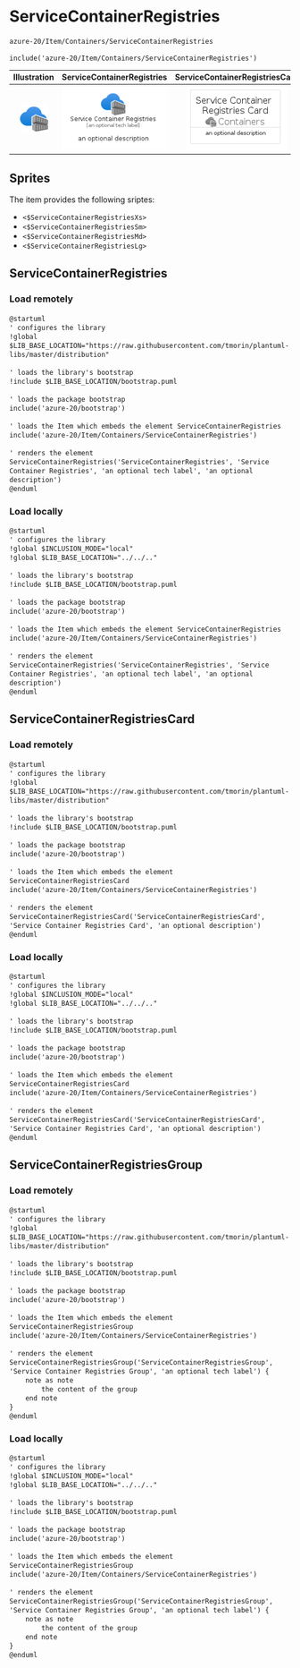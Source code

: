 # ServiceContainerRegistries


```text
azure-20/Item/Containers/ServiceContainerRegistries
```

```text
include('azure-20/Item/Containers/ServiceContainerRegistries')
```



| Illustration | ServiceContainerRegistries | ServiceContainerRegistriesCard | ServiceContainerRegistriesGroup |
| :---: | :---: | :---: | :---: |
| ![illustration for Illustration](../../../azure-20/Item/Containers/ServiceContainerRegistries.png) | ![illustration for ServiceContainerRegistries](../../../azure-20/Item/Containers/ServiceContainerRegistries.Local.png) | ![illustration for ServiceContainerRegistriesCard](../../../azure-20/Item/Containers/ServiceContainerRegistriesCard.Local.png) | ![illustration for ServiceContainerRegistriesGroup](../../../azure-20/Item/Containers/ServiceContainerRegistriesGroup.Local.png) |



## Sprites
The item provides the following sriptes:

- `<$ServiceContainerRegistriesXs>`
- `<$ServiceContainerRegistriesSm>`
- `<$ServiceContainerRegistriesMd>`
- `<$ServiceContainerRegistriesLg>`





## ServiceContainerRegistries

### Load remotely
```plantuml
@startuml
' configures the library
!global $LIB_BASE_LOCATION="https://raw.githubusercontent.com/tmorin/plantuml-libs/master/distribution"

' loads the library's bootstrap
!include $LIB_BASE_LOCATION/bootstrap.puml

' loads the package bootstrap
include('azure-20/bootstrap')

' loads the Item which embeds the element ServiceContainerRegistries
include('azure-20/Item/Containers/ServiceContainerRegistries')

' renders the element
ServiceContainerRegistries('ServiceContainerRegistries', 'Service Container Registries', 'an optional tech label', 'an optional description')
@enduml
```

### Load locally
```plantuml
@startuml
' configures the library
!global $INCLUSION_MODE="local"
!global $LIB_BASE_LOCATION="../../.."

' loads the library's bootstrap
!include $LIB_BASE_LOCATION/bootstrap.puml

' loads the package bootstrap
include('azure-20/bootstrap')

' loads the Item which embeds the element ServiceContainerRegistries
include('azure-20/Item/Containers/ServiceContainerRegistries')

' renders the element
ServiceContainerRegistries('ServiceContainerRegistries', 'Service Container Registries', 'an optional tech label', 'an optional description')
@enduml
```

## ServiceContainerRegistriesCard

### Load remotely
```plantuml
@startuml
' configures the library
!global $LIB_BASE_LOCATION="https://raw.githubusercontent.com/tmorin/plantuml-libs/master/distribution"

' loads the library's bootstrap
!include $LIB_BASE_LOCATION/bootstrap.puml

' loads the package bootstrap
include('azure-20/bootstrap')

' loads the Item which embeds the element ServiceContainerRegistriesCard
include('azure-20/Item/Containers/ServiceContainerRegistries')

' renders the element
ServiceContainerRegistriesCard('ServiceContainerRegistriesCard', 'Service Container Registries Card', 'an optional description')
@enduml
```

### Load locally
```plantuml
@startuml
' configures the library
!global $INCLUSION_MODE="local"
!global $LIB_BASE_LOCATION="../../.."

' loads the library's bootstrap
!include $LIB_BASE_LOCATION/bootstrap.puml

' loads the package bootstrap
include('azure-20/bootstrap')

' loads the Item which embeds the element ServiceContainerRegistriesCard
include('azure-20/Item/Containers/ServiceContainerRegistries')

' renders the element
ServiceContainerRegistriesCard('ServiceContainerRegistriesCard', 'Service Container Registries Card', 'an optional description')
@enduml
```

## ServiceContainerRegistriesGroup

### Load remotely
```plantuml
@startuml
' configures the library
!global $LIB_BASE_LOCATION="https://raw.githubusercontent.com/tmorin/plantuml-libs/master/distribution"

' loads the library's bootstrap
!include $LIB_BASE_LOCATION/bootstrap.puml

' loads the package bootstrap
include('azure-20/bootstrap')

' loads the Item which embeds the element ServiceContainerRegistriesGroup
include('azure-20/Item/Containers/ServiceContainerRegistries')

' renders the element
ServiceContainerRegistriesGroup('ServiceContainerRegistriesGroup', 'Service Container Registries Group', 'an optional tech label') {
    note as note
        the content of the group
    end note
}
@enduml
```

### Load locally
```plantuml
@startuml
' configures the library
!global $INCLUSION_MODE="local"
!global $LIB_BASE_LOCATION="../../.."

' loads the library's bootstrap
!include $LIB_BASE_LOCATION/bootstrap.puml

' loads the package bootstrap
include('azure-20/bootstrap')

' loads the Item which embeds the element ServiceContainerRegistriesGroup
include('azure-20/Item/Containers/ServiceContainerRegistries')

' renders the element
ServiceContainerRegistriesGroup('ServiceContainerRegistriesGroup', 'Service Container Registries Group', 'an optional tech label') {
    note as note
        the content of the group
    end note
}
@enduml
```

